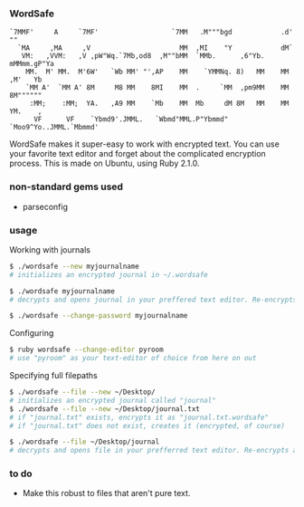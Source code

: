 ### WordSafe

    `7MMF'     A     `7MF'                  `7MM   .M"""bgd            .d' ""      
      `MA     ,MA     ,V                      MM  ,MI    "Y            dM`         
       VM:   ,VVM:   ,V ,pW"Wq.`7Mb,od8  ,M""bMM  `MMb.      ,6"Yb.   mMMmm.gP"Ya  
        MM.  M' MM.  M'6W'   `Wb MM' "',AP    MM    `YMMNq. 8)   MM    MM ,M'   Yb 
        `MM A'  `MM A' 8M     M8 MM    8MI    MM  .     `MM  ,pm9MM    MM 8M"""""" 
         :MM;    :MM;  YA.   ,A9 MM    `Mb    MM  Mb     dM 8M   MM    MM YM.    , 
          VF      VF    `Ybmd9'.JMML.   `Wbmd"MML.P"Ybmmd"  `Moo9^Yo..JMML.`Mbmmd' 

WordSafe makes it super-easy to work with encrypted text. You can use your favorite text editor and forget about the complicated encryption process.
This is made on Ubuntu, using Ruby 2.1.0.

### non-standard gems used

- parseconfig

### usage

Working with journals
```bash
$ ./wordsafe --new myjournalname
# initializes an encrypted journal in ~/.wordsafe
```

```bash
$ ./wordsafe myjournalname
# decrypts and opens journal in your preffered text editor. Re-encrypts after you close the editor.
```

```bash
$ ./wordsafe --change-password myjournalname
```
Configuring

```bash
$ ruby wordsafe --change-editor pyroom
# use "pyroom" as your text-editor of choice from here on out
```

Specifying full filepaths

```bash
$ ./wordsafe --file --new ~/Desktop/
# initializes an encrypted journal called "journal"
$ ./wordsafe --file --new ~/Desktop/journal.txt
# if "journal.txt" exists, encrypts it as "journal.txt.wordsafe"
# if "journal.txt" does not exist, creates it (encrypted, of course)
```

```bash
$ ./wordsafe --file ~/Desktop/journal
# decrypts and opens file in your prefferred text editor. Re-encrypts after you close the editor.
```

### to do

- Make this robust to files that aren't pure text. 
